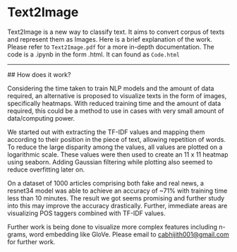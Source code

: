 # Text2Image
Text2Image is a new way to classify text. It aims to convert corpus of texts and represent them as Images. Here is a brief explanation of the work. Please refer to ```Text2Image.pdf``` for a more in-depth documentation. The code is a .ipynb in the form .html. It can found as ```Code.html```

<hr>
## How does it work?

Considering the time taken to train NLP models and the amount of data required, an alternative is proposed to visualize texts in the form of images, specifically heatmaps. With reduced training time and the amount of data required, this could be a method to use in cases with very small amount of data/computing power. 

We started out with extracting the TF-IDF values and mapping them according to their position in the piece of text, allowing repetition of words. To reduce the large disparity among the values, all values are plotted on a logarithmic scale. These values were then used to create an 11 x 11 heatmap using seaborn. Adding Gaussian filtering while plotting also seemed to reduce overfitting later on. 

On a dataset of 1000 articles comprising both fake and real news, a resnet34 model was able to achieve an accuracy of ~71% with training time less than 10 minutes.  The result we got seems promising and further study into this may improve the accuracy drastically. Further, immediate areas are visualizing POS taggers combined with TF-IDF values.

Further work is being done to visualize more complex features including n-grams, word embedding like GloVe. Please email to cabhijith001@gmail.com for further work.

